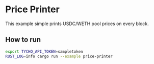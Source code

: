 # Price Printer

This example simple prints USDC/WETH pool prices on every block.


## How to run

```bash
export TYCHO_API_TOKEN=sampletoken
RUST_LOG=info cargo run --example price-printer
```